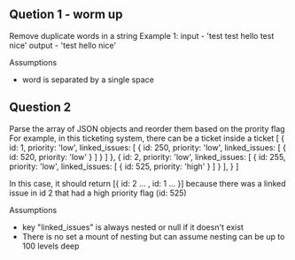 ## Quetion 1 - worm up
Remove duplicate words in a string
Example 1:
input - 'test test hello test nice'
output - 'test hello nice'

Assumptions
* word is separated by a single space

## Question 2
Parse the array of JSON objects and reorder them based on the prority flag
For example, in this ticketing system, there can be a ticket inside a ticket
[
  {
    id: 1,
    priority: 'low',
    linked_issues: [
      {
        id: 250,
        priority: 'low',
        linked_issues: [
          {
            id: 520,
            priority: 'low'
          }
        ]
      }
    ]
  },
  {
    id: 2,
    priority: 'low',
    linked_issues: [
      {
        id: 255,
        priority: 'low',
        linked_issues: [
          {
            id: 525,
            priority: 'high'
          }
        ]
      }
    ],
  }
]

In this case, it should return [{ id: 2 ... , id: 1 ... }] because there was a linked issue in id 2 that had a high priority flag (id: 525)

Assumptions
* key "linked_issues" is always nested or null if it doesn't exist
* There is no set a mount of nesting but can assume nesting can be up to 100 levels deep

